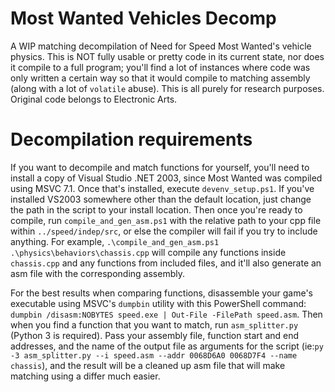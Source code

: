 # Most Wanted Vehicles Decomp
A WIP matching decompilation of Need for Speed Most Wanted's vehicle physics. This is NOT fully usable or pretty code in its current state, nor does it compile to a full program; you'll find a lot of instances where code was only written a certain way so that it would compile to matching assembly (along with a lot of `volatile` abuse). This is all purely for research purposes. Original code belongs to Electronic Arts.

# Decompilation requirements
If you want to decompile and match functions for yourself, you'll need to install a copy of Visual Studio .NET 2003, since Most Wanted was compiled using MSVC 7.1. Once that's installed, execute `devenv_setup.ps1`. If you've installed VS2003 somewhere other than the default location, just change the path in the script to your install location. Then once you're ready to compile, run `compile_and_gen_asm.ps1` with the relative path to your cpp file within `../speed/indep/src`, or else the compiler will fail if you try to include anything. For example, `.\compile_and_gen_asm.ps1 .\physics\behaviors\chassis.cpp` will compile any functions inside `chassis.cpp` and any functions from included files, and it'll also generate an asm file with the corresponding assembly.

For the best results when comparing functions, disassemble your game's executable using MSVC's `dumpbin` utility with this PowerShell command: `dumpbin /disasm:NOBYTES speed.exe | Out-File -FilePath speed.asm`. Then when you find a function that you want to match, run `asm_splitter.py` (Python 3 is required). Pass your assembly file, function start and end addresses, and the name of the output file as arguments for the script (ie:`py -3 asm_splitter.py --i speed.asm --addr 0068D6A0 0068D7F4 --name chassis`), and the result will be a cleaned up asm file that will make matching using a differ much easier.